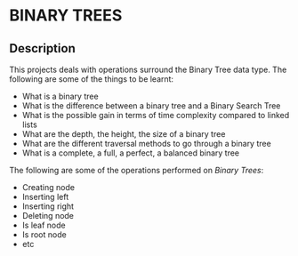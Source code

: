 # BINARY TREES

## Description
This projects deals with operations surround the Binary Tree data type. The following are some of the things to be learnt:
- What is a binary tree
- What is the difference between a binary tree and a Binary Search Tree
- What is the possible gain in terms of time complexity compared to linked lists
- What are the depth, the height, the size of a binary tree
- What are the different traversal methods to go through a binary tree
- What is a complete, a full, a perfect, a balanced binary tree

The following are some of the operations performed on _Binary Trees_:
- Creating node
- Inserting left
- Inserting right
- Deleting node
- Is leaf node
- Is root node
- etc
